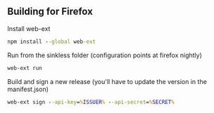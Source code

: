 Building for Firefox
--------------------

Install web-ext

```cmd
npm install --global web-ext
```

Run from the sinkless folder (configuration points at firefox nightly)

```cmd
web-ext run
```

Build and sign a new release (you'll have to update the version in the manifest.json)

```cmd
web-ext sign --api-key=%ISSUER% --api-secret=%SECRET%
```

